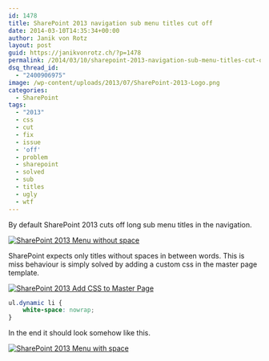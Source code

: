 ```yaml
---
id: 1478
title: SharePoint 2013 navigation sub menu titles cut off
date: 2014-03-10T14:35:34+00:00
author: Janik von Rotz
layout: post
guid: https://janikvonrotz.ch/?p=1478
permalink: /2014/03/10/sharepoint-2013-navigation-sub-menu-titles-cut-off/
dsq_thread_id:
  - "2400906975"
image: /wp-content/uploads/2013/07/SharePoint-2013-Logo.png
categories:
  - SharePoint
tags:
  - "2013"
  - css
  - cut
  - fix
  - issue
  - 'off'
  - problem
  - sharepoint
  - solved
  - sub
  - titles
  - ugly
  - wtf
---
```

By default SharePoint 2013 cuts off long sub menu titles in the navigation.

[![SharePoint 2013 Menu without space](/wp-content/uploads/2014/03/SharePoint-2013-Menu-without-space.jpg)](/wp-content/uploads/2014/03/SharePoint-2013-Menu-without-space.jpg)

SharePoint expects only titles without spaces in between words.
This is miss behaviour is simply solved by adding a custom css in the master page template.
<!--more-->
[![SharePoint 2013 Add CSS to Master Page](/wp-content/uploads/2014/03/SharePoint-2013-Add-CSS-to-Master-Page-1024x608.jpg)](/wp-content/uploads/2014/03/SharePoint-2013-Add-CSS-to-Master-Page.jpg)

```css
ul.dynamic li {
    white-space: nowrap;
}
```

In the end it should look somehow like this.

[![SharePoint 2013 Menu with space](/wp-content/uploads/2014/03/SharePoint-2013-Menu-with-space.jpg)](/wp-content/uploads/2014/03/SharePoint-2013-Menu-with-space.jpg)